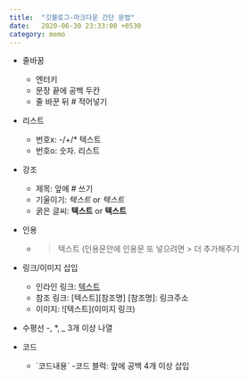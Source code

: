 ```yaml
---
title:  "깃블로그-마크다운 간단 문법"
date:   2020-06-30 23:33:00 +0530
category: memo
---
```


+ 줄바꿈
  - 엔터키
  - 문장 끝에 공백 두칸
  - 줄 바꾼 뒤 # 적어넣기

+ 리스트
  - 번호x: -/+/* 텍스트
  - 번호o: 숫자. 리스트

+ 강조
  - 제목: 앞에 # 쓰기
  - 기울이기: *텍스트* or _텍스트_
  - 굵은 글씨: **텍스트** or __텍스트__
  
+ 인용
  - > 텍스트 (인용문안에 인용문 또 넣으려면 > 더 추가해주기
  
+ 링크/이미지 삽입
  - 인라인 링크: [텍스트](링크주소)
  - 참조 링크: [텍스트][참조명]
               [참조명]: 링크주소
  - 이미지: ![텍스트](이미지 링크)
  
+ 수평선
  -, *, _ 3개 이상 나열
  
+ 코드
  - \`코드내용\`
  -코드 블럭: 앞에 공백 4개 이상 삽입


